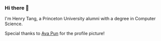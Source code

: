 ### Hi there 👋

I'm Henry Tang, a Princeton University alumni with a degree in Computer Science.

Special thanks to [Ava Pun](https://github.com/avalovelace1) for the profile picture!

<!--
**henrytang1/henrytang1** is a ✨ _special_ ✨ repository because its `README.md` (this file) appears on your GitHub profile.

Here are some ideas to get you started:

- 🔭 I’m currently working on ...
- 🌱 I’m currently learning ...
- 👯 I’m looking to collaborate on ...
- 🤔 I’m looking for help with ...
- 💬 Ask me about ...
- 📫 How to reach me: ...
- 😄 Pronouns: ...
- ⚡ Fun fact: ...
-->
